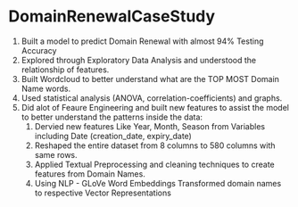 # DomainRenewalCaseStudy

1) Built a model to predict Domain Renewal with almost 94% Testing Accuracy
2) Explored through Exploratory Data Analysis and understood the relationship of features.
3) Built Wordcloud to better understand what are the TOP MOST Domain Name words.
4) Used statistical analysis (ANOVA, correlation-coefficients) and graphs.
5) Did alot of Feaure Engineering and built new features to assist the model to better understand the patterns inside the data:
    1) Dervied new features Like Year, Month, Season from Variables including Date (creation_date, expiry_date)
    2) Reshaped the entire dataset from 8 columns to 580 columns with same rows.
    3) Applied Textual Preprocessing and cleaning techniques to create features from Domain Names.
    4) Using NLP - GLoVe Word Embeddings Transformed domain names to respective Vector Representations
